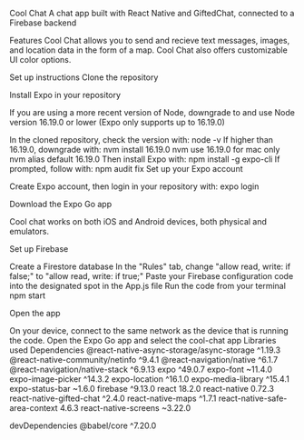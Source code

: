 Cool Chat
A chat app built with React Native and GiftedChat, connected to a Firebase backend

Features
Cool Chat allows you to send and recieve text messages, images, and location data in the form of a map. Cool Chat also offers customizable UI color options.

Set up instructions
Clone the repository

Install Expo in your repository

If you are using a more recent version of Node, downgrade to and use Node version 16.19.0 or lower (Expo only supports up to 16.19.0)

In the cloned repository, check the version with:
node -v
If higher than 16.19.0, downgrade with:
nvm install 16.19.0
nvm use 16.19.0
for mac only
nvm alias default 16.19.0
Then install Expo with:
npm install -g expo-cli
If prompted, follow with:
npm audit fix
Set up your Expo account

Create Expo account, then login in your repository with:
expo login

Download the Expo Go app

Cool chat works on both iOS and Android devices, both physical and emulators.

Set up Firebase

Create a Firestore database
In the "Rules" tab, change "allow read, write: if false;" to "allow read, write: if true;"
Paste your Firebase configuration code into the designated spot in the App.js file
Run the code from your terminal npm start

Open the app

On your device, connect to the same network as the device that is running the code.
Open the Expo Go app and select the cool-chat app
Libraries used
Dependencies
@react-native-async-storage/async-storage ^1.19.3
@react-native-community/netinfo ^9.4.1
@react-navigation/native ^6.1.7
@react-navigation/native-stack ^6.9.13
expo ^49.0.7
expo-font ~11.4.0
expo-image-picker ^14.3.2
expo-location ^16.1.0
expo-media-library ^15.4.1
expo-status-bar ~1.6.0
firebase ^9.13.0
react 18.2.0
react-native 0.72.3
react-native-gifted-chat ^2.4.0
react-native-maps ^1.7.1
react-native-safe-area-context 4.6.3
react-native-screens ~3.22.0

devDependencies
@babel/core ^7.20.0